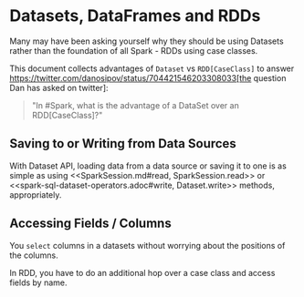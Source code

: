 # Datasets, DataFrames and RDDs

Many may have been asking yourself why they should be using Datasets rather than the foundation of all Spark - RDDs using case classes.

This document collects advantages of `Dataset` vs `RDD[CaseClass]` to answer https://twitter.com/danosipov/status/704421546203308033[the question Dan has asked on twitter]:

> "In #Spark, what is the advantage of a DataSet over an RDD[CaseClass]?"

## Saving to or Writing from Data Sources

With Dataset API, loading data from a data source or saving it to one is as simple as using <<SparkSession.md#read, SparkSession.read>> or <<spark-sql-dataset-operators.adoc#write, Dataset.write>> methods, appropriately.

## Accessing Fields / Columns

You `select` columns in a datasets without worrying about the positions of the columns.

In RDD, you have to do an additional hop over a case class and access fields by name.
